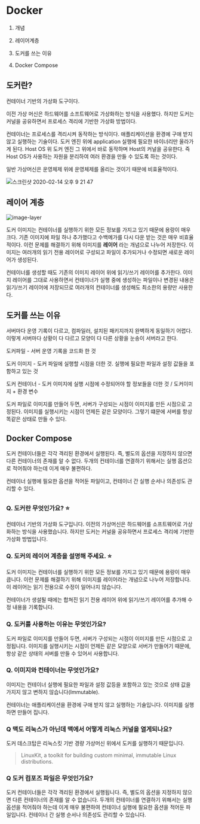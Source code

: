 # Docker

1. 개념

2. 레이어계층

3. 도커를 쓰는 이유

4. Docker Compose

   

## 도커란?

컨테이너 기반의 가상화 도구이다.

이전 가상 머신은 하드웨어를 소프트웨어로 가상화하는 방식을 사용했다. 하지만 도커는 커널을 공유하면서 프로세스 격리에 기반한 가상화 방법이다. 

컨테이너는 프로세스를 격리시켜 동작하는 방식이다. 애플리케이션을 환경에 구애 받지 않고 실행하는 기술이다. 도커 엔진 위에 application 실행에 필요한 바이너리만 올라가게 된다. Host OS 위 도커 엔진 그 위에서 바로 동작하며 Host의 커널을 공유한다. 즉 Host OS가 사용하는 자원을 분리하여 여러 환경을 만들 수 있도록 하는 것이다.

일반 가상머신은 운영체제 위에 운영체제를 올리는 것이기 때문에 비효율적이다. 

![스크린샷 2020-02-14 오후 9 21 47](https://user-images.githubusercontent.com/26567962/74531481-15450e00-4f70-11ea-85d5-ee2ce5aef1c7.png)



## 레이어 계층

![image-layer](https://user-images.githubusercontent.com/26567962/74536317-3101e180-4f7b-11ea-8217-1f30185fe047.png)

도커 이미지는 컨테이너를 실행하기 위한 모든 정보를 가지고 있기 때문에 용랑이 매우 크다. 기존 이미지에 파일 하나 추가했다고 수백메가를 다시 다운 받는 것은 매우 비효율 적이다. 이런 문제를 해결하기 위해 이미지를 **레이어** 라는 개념으로 나누어 저장한다. 이미지는 여러개의 읽기 전용 레이어로 구성되고 파일이 추가되거나 수정되면 새로운 레이어가 생성된다.

컨테이너를 생성할 때도 기존의 이미지 레이어 위에 읽기/쓰기 레이어를 추가한다. 이미지 레이어를 그대로 사용하면서 컨테이너가 실행 중에 생성하는 파일이나 변경된 내용은 읽기/쓰기 레이어에 저장되므로 여러개의 컨테이너를 생성해도 최소한의 용량만 사용한다. 



## 도커를 쓰는 이유

서버마다 운영 기록이 다르고, 컴파일러, 설치된 패키지까지 완벽하게 동일하기 어렵다. 이렇게 서버마다 상황이 다 다르고 모양이 다 다른 상황을 눈송이 서버라고 한다.

도커파일 - 서버 운영 기록을 코드화 한 것

도커 이미지 - 도커 파일에 실행할 시점을 더한 것. 실행에 필요한 파일과 설정 값들을 포함하고 있는 것

도커 컨테이너 - 도커 이미지에 실행 시점에 수정되어야 할 정보들을 더한 것 / 도커이미지 + 환경 변수

도커 파일로 이미지를 만들어 두면, 서버가 구성되는 시점이 이미지를 만든 시점으로 고정된다. 이미지를 실행시키는 시점이 언제든 같은 모양이다. 그렇기 떄문에 서버를 항상 똑같은 상태로 만들 수 있다.



## Docker Compose

도커 컨테이너들은 각각 격리된 환경에서 실행된다. 즉, 별도의 옵션을 지정하지 않으면 다른 컨테이너의 존재를 알 수 없다. 두개의 컨테이너를 연결하기 위해서는 실행 옵션으로 적어줘야 하는데 이게 매우 불편하다.

컨테이너 실행에 필요한 옵션을 적어둔 파일이고, 컨테이너 간 실행 순서나 의존성도 관리할 수 있다.

## 



### Q. 도커란 무엇인가요? ⭐️

컨테이너 기반의 가상화 도구입니다. 이전의 가상머신은 하드웨어를 소프트웨어로 가상화하는 방식을 사용했습니다. 하지만 도커는 커널을 공유하면서 프로세스 격리에 기반한 가상화 방법입니다.



### Q. 도커의 레이어 계층을 설명해 주세요. ⭐️

도커 이미지는 컨테이너를 실행하기 위한 모든 정보를 가지고 있기 때문에 용랑이 매우 큽니다. 이런 문제를 해결하기 위해 이미지를 레이어라는 개념으로 나누어 저장합니다. 이 레이어는 읽기 전용으로 수정이 일어나지 않습니다.

컨테이너가 생설될 때에는 합쳐진 읽기 전용 레이어 위에 읽기/쓰기 레이어를 추가해 수정 내용을 기록합니다.



### Q. 도커를 사용하는 이유는 무엇인가요?

도커 파일로 이미지를 만들어 두면, 서버가 구성되는 시점이 이미지를 만든 시점으로 고정됩니다. 이미지를 실행시키는 시점이 언제든 같은 모양으로 서버가 만들어기 때문에, 항상 같은 상태의 서버를 만들 수 있어서 사용합니다.



### Q. 이미지와 컨테이너는 무엇인가요?

이미지는 컨테이너 실행에 필요한 파일과 설정 값등을 포함하고 있는 것으로 상태 값을 가지지 않고 변하지 않습니다(Immutable).

컨테이너는 애플리케이션을 환경에 구애 받지 않고 실행하는 기술입니다. 이미지를 실행하면 만들어 집니다.



### Q 맥도 리눅스가 아닌데 맥에서 어떻게 리눅스 커널을 열게되나요?

도커 데스크탑은 리눅스킷 기반 경량 가상머신 위에서 도커를 실행하기 때문입니다.

> LinuxKit, a toolkit for building custom minimal, immutable Linux distributions.



### Q 도커 컴포즈 파일은 무엇인가요?

도커 컨테이너들은 각각 격리된 환경에서 실행됩니다. 즉, 별도의 옵션을 지정하지 않으면 다른 컨테이너의 존재를 알 수 없습니다. 두개의 컨테이너를 연결하기 위해서는 실행 옵션을 적어줘야 하는데 이게 매우 불편하여 컨테이너 실행에 필요한 옵션을 적어둔 파일입니다. 컨테이너 간 실행 순서나 의존성도 관리할 수 있습니다.

